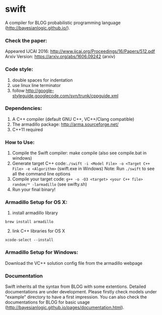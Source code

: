 # swift
A compiler for BLOG probabilistic programming language (http://bayesianlogic.github.io/).

### Check the paper: 
Appeared IJCAI 2016: http://www.ijcai.org/Proceedings/16/Papers/512.pdf
Arxiv Version: https://arxiv.org/abs/1606.09242 (arxiv)

### Code style:

1.  double spaces for indentation
2.  use linux line terminator
3.  follow http://google-styleguide.googlecode.com/svn/trunk/cppguide.xml

### Dependencies:
1. A C++ compiler (default GNU C++, VC++/Clang compatible)
2. The armadillo package: http://arma.sourceforge.net/
3. C++11 required

### How to Use:
1. Compile the Swift compiler: make compile (also see compile.bat in windows)
2. Generate target C++ code:```./swift -i <Model File> -o <Target C++ File> -e <Algorithm>``` (swift.exe in Windows)
   Note: Run ```./swift``` to see all the command line options
3. Compile your target code: ```g++ -o -O3 <target> <your C++ file> random/* -larmadillo``` (see swifty.sh)
4. Run your final binary!

### Armadillo Setup for OS X:
1. install armadillo library
```
brew install armadillo
```
2. link C++ libraries for OS X
```
xcode-select --install
```

### Armadillo Setup for Windows:
Download the VC++ solution config file from the armadillo webpage

### Documentation
Swift inherits all the syntax from BLOG with some extentions. Detailed documentations are under development. Please firstly check models under "example" directory to have a first impression. You can also check the documentations for BLOG for basic usage (http://bayesianlogic.github.io/pages/documentation.html).
